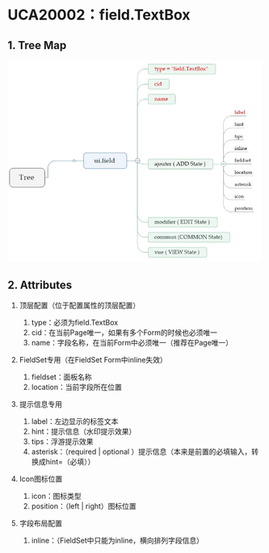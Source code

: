 # UCA20002：field.TextBox

## 1. Tree Map

![](/engine/spec/component/img/field-001-01.JPG)

## 2. Attributes

1. 顶层配置（位于配置属性的顶层配置）
   1. type：必须为field.TextBox
   2. cid：在当前Page唯一，如果有多个Form的时候也必须唯一
   3. name：字段名称，在当前Form中必须唯一（推荐在Page唯一）
2. FieldSet专用（在FieldSet Form中inline失效）
   1. fieldset：面板名称
   2. location：当前字段所在位置
3. 提示信息专用  
   1. label：左边显示的标签文本  
   2. hint：提示信息（水印提示效果）  
   3. tips：浮游提示效果  
   4. asterisk：（required \| optional ）提示信息（本来是前置的必填输入，转换成hint=（必填））

4. Icon图标位置  
   1. icon：图标类型  
   2. position：（left \| right）图标位置

5. 字段布局配置  
   1. inline：（FieldSet中只能为inline，横向排列字段信息）



